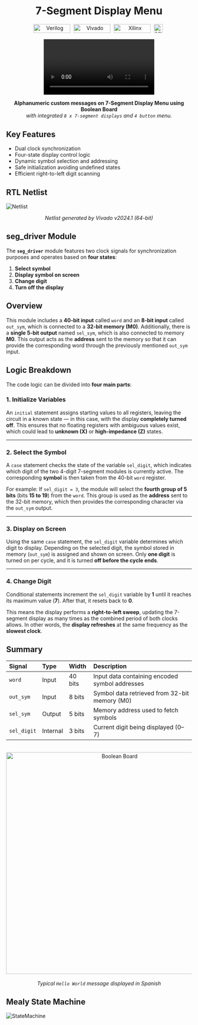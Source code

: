 <div align="center">
<h1>7-Segment Display Menu</h1>
</div>

<!-- GitHub Badges Section -->
<p align="center">
  <img alt="Verilog" width="100px" height="24.5px" style="padding-right:5px;" src="https://custom-icon-badges.demolab.com/badge/-Verilog-black?style=for-the-badge&logo=verilog&logoColor=white&logoSize=auto"/>
  <img alt="Vivado" width="100px" height="24.5px" style="padding-right:5px;" src="https://custom-icon-badges.demolab.com/badge/-Vivado-white?style=for-the-badge&logo=vivado&logoColor=white&logoSize=auto"/>
  <img alt="Xilinx" width="100px" height="24.5px" style="padding-right:5px;" src="https://custom-icon-badges.demolab.com/badge/-Xilinx-b41e3c?style=for-the-badge&logo=xilinx&logoColor=white&logoSize=auto"/>
  <img alt="MIT" height="24.5px" style="padding-right:5px;" src="https://custom-icon-badges.demolab.com/badge/License-MIT-blue?style=for-the-badge"/>
    <br />
</p>

<!-- Description -->
<p align="center">
    <video loop src="https://github.com/user-attachments/assets/69d99929-987a-4a86-9bb0-7ccea29687d1"> 7-Segment Display Menu </video>
</p>
<p align="center">
    <b>Alphanumeric custom messages on 7-Segment Display Menu using Boolean Board</b><br>
    <i>with integrated <code>8 x 7-segment displays</code> and <code>4 button</code> menu.</i>
</p>

## Key Features

* Dual clock synchronization
* Four-state display control logic
* Dynamic symbol selection and addressing
* Safe initialization avoiding undefined states
* Efficient right-to-left digit scanning

## RTL Netlist

![Netlist](results/schematic.svg)
<div align="center">
<i>Netlist generated by Vivado v2024.1 (64-bit)</i>
</div>

## seg_driver Module

The **`seg_driver`** module features two clock signals for synchronization purposes and operates based on **four states**:

1. **Select symbol**
2. **Display symbol on screen**
3. **Change digit**
4. **Turn off the display**

## Overview

This module includes a **40-bit input** called `word` and an **8-bit input** called `out_sym`, which is connected to a **32-bit memory (M0)**.
Additionally, there is a **single 5-bit output** named `sel_sym`, which is also connected to memory **M0**.
This output acts as the **address** sent to the memory so that it can provide the corresponding word through the previously mentioned `out_sym` input.

## Logic Breakdown

The code logic can be divided into **four main parts**:

### 1. Initialize Variables

An `initial` statement assigns starting values to all registers, leaving the circuit in a known state — in this case, with the display **completely turned off**.
This ensures that no floating registers with ambiguous values exist, which could lead to **unknown (X)** or **high-impedance (Z)** states.

---

### 2. Select the Symbol

A `case` statement checks the state of the variable `sel_digit`, which indicates which digit of the two 4-digit 7-segment modules is currently active.
The corresponding **symbol** is then taken from the 40-bit `word` register.

For example:
If `sel_digit = 3`, the module will select the **fourth group of 5 bits** (bits **15 to 19**) from the `word`.
This group is used as the **address** sent to the 32-bit memory, which then provides the corresponding character via the `out_sym` output.

---

### 3. Display on Screen

Using the same `case` statement, the `sel_digit` variable determines which digit to display.
Depending on the selected digit, the symbol stored in memory (`out_sym`) is assigned and shown on screen.
Only **one digit** is turned on per cycle, and it is turned **off before the cycle ends**.

---

### 4. Change Digit

Conditional statements increment the `sel_digit` variable by **1** until it reaches its maximum value (**7**).
After that, it resets back to **0**.

This means the display performs a **right-to-left sweep**, updating the 7-segment display as many times as the combined period of both clocks allows.
In other words, the **display refreshes** at the same frequency as the **slowest clock**.

## Summary

<div align="center">

| Signal      | Type     | Width   | Description                                    |
| :---------- | :------- | :------ | :--------------------------------------------- |
| `word`      | Input    | 40 bits | Input data containing encoded symbol addresses |
| `out_sym`   | Input    | 8 bits  | Symbol data retrieved from 32-bit memory (M0)  |
| `sel_sym`   | Output   | 5 bits  | Memory address used to fetch symbols           |
| `sel_digit` | Internal | 3 bits  | Current digit being displayed (0–7)            |

<br>
<img src="results/HOLA.jpg" alt="Boolean Board" width="600" align="center">
<br><br>
<i>Typical <code>Hello World</code> message displayed in Spanish</i>

</div>

## Mealy State Machine

![StateMachine](results/StateMachine.svg)
